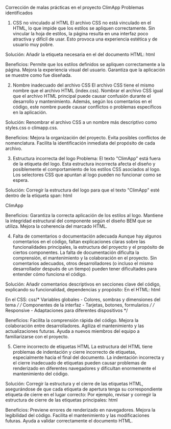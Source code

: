 Corrección de malas prácticas en el proyecto ClimApp
Problemas identificados
1. CSS no vinculado al HTML
El archivo CSS no está vinculado en el HTML, lo que impide que los estilos se apliquen correctamente.
Sin vincular la hoja de estilos, la página resulta en una interfaz poco atractiva y difícil de usar. Esto provoca una experiencia estética y de usuario muy pobre.

Solución:
Añadir la etiqueta <link> necesaria en el <head> del documento HTML:
html<link rel="stylesheet" href="styles.css">


Beneficios:
Permite que los estilos definidos se apliquen correctamente a la página.
Mejora la experiencia visual del usuario.
Garantiza que la aplicación se muestre como fue diseñada.

2. Nombre inadecuado del archivo CSS
El archivo CSS tiene el mismo nombre que el archivo HTML (index.css).
Nombrar el archivo CSS igual que el archivo HTML principal puede causar confusión durante el desarrollo y mantenimiento. Además, según los comentarios en el código, este nombre puede causar conflictos o problemas específicos en la aplicación.

Solución:
Renombrar el archivo CSS a un nombre más descriptivo como styles.css o climapp.css.

Beneficios:
Mejora la organización del proyecto.
Evita posibles conflictos de nomenclatura.
Facilita la identificación inmediata del propósito de cada archivo.

3. Estructura incorrecta del logo
Problema: El texto "ClimApp" está fuera de la etiqueta <span> del logo.
Esta estructura incorrecta afecta el diseño y posiblemente el comportamiento de los estilos CSS asociados al logo. Los selectores CSS que apuntan al logo pueden no funcionar como se espera.

Solución:
Corregir la estructura del logo para que el texto "ClimApp" esté dentro de la etiqueta span:
html<div class="header__logo">
    <span class="header__logo-icon icon-logo">ClimApp</span>
</div>

Beneficios:
Garantiza la correcta aplicación de los estilos al logo.
Mantiene la integridad estructural del componente según el diseño BEM que se utiliza.
Mejora la coherencia del marcado HTML.

4. Falta de comentarios o documentación adecuada
Aunque hay algunos comentarios en el código, faltan explicaciones claras sobre las funcionalidades principales, la estructura del proyecto y el propósito de ciertos componentes.
La falta de documentación dificulta la comprensión, el mantenimiento y la colaboración en el proyecto. Sin comentarios adecuados, otros desarrolladores (o incluso el mismo desarrollador después de un tiempo) pueden tener dificultades para entender cómo funciona el código.

Solución:
Añadir comentarios descriptivos en secciones clave del código, explicando su funcionalidad, dependencias y propósito:
En el HTML:
html<!-- Sección principal - Dashboard meteorológico -->
<!-- Componente de búsqueda - Permite buscar ciudades -->
<!-- Sistema de alertas - Muestra advertencias meteorológicas -->
En el CSS:
css/* Variables globales - Colores, sombras y dimensiones del tema */
/* Componentes de la interfaz - Tarjetas, botones, formularios */
/* Responsive - Adaptaciones para diferentes dispositivos */

Beneficios:
Facilita la comprensión rápida del código.
Mejora la colaboración entre desarrolladores.
Agiliza el mantenimiento y las actualizaciones futuras.
Ayuda a nuevos miembros del equipo a familiarizarse con el proyecto.

5. Cierre incorrecto de etiquetas HTML
La estructura del HTML tiene problemas de indentación y cierre incorrecto de etiquetas, especialmente hacia el final del documento.
La indentación incorrecta y el cierre inadecuado de etiquetas pueden causar problemas de renderizado en diferentes navegadores y dificultan enormemente el mantenimiento del código.

Solución:
Corregir la estructura y el cierre de las etiquetas HTML, asegurándose de que cada etiqueta de apertura tenga su correspondiente etiqueta de cierre en el lugar correcto:
Por ejemplo, revisar y corregir la estructura de cierre de las etiquetas principales:
html        </div>
    </main>
    <!-- resto del código -->
</div>

Beneficios:
Previene errores de renderizado en navegadores.
Mejora la legibilidad del código.
Facilita el mantenimiento y las modificaciones futuras.
Ayuda a validar correctamente el documento HTML.